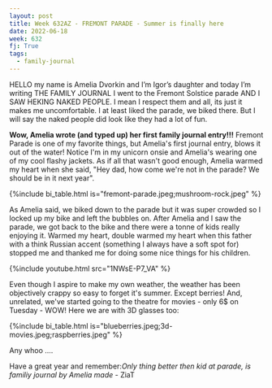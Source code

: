 ```yaml
---
layout: post
title: Week 632AZ - FREMONT PARADE - Summer is finally here
date: 2022-06-18
week: 632
fj: True
tags:
  - family-journal
---
```


HELLO my name is Amelia Dvorkin and I’m Igor’s daughter and today I’m writing THE FAMILY JOURNAL I went to the Fremont Solstice parade AND I SAW HEKING NAKED PEOPLE. I mean I respect them and all, its just it makes me uncomfortable. I at least liked the parade, we biked there. But I will say the naked people did look like they had a lot of fun.

**Wow, Amelia wrote (and typed up) her first family journal entry!!!** Fremont Parade is one of my favorite things, but Amelia's first journal entry, blows it out of the water! Notice I'm in my unicorn onsie and Amelia's wearing one of my cool flashy jackets. As if all that wasn't good enough, Amelia warmed my heart when she said, "Hey dad, how come we're not in the parade? We should be in it next year".

{%include bi_table.html is="fremont-parade.jpeg;mushroom-rock.jpeg" %}

As Amelia said, we biked down to the parade but it was super crowded so I locked up my bike and left the bubbles on. After Amelia and I saw the parade, we got back to the bike and there were a tonne of kids really enjoying it. Warmed my heart, double warmed my heart when this father with a think Russian accent (something I always have a soft spot for) stopped me and thanked me for doing some nice things for his children.

{%include youtube.html src="1NWsE-P7_VA" %}

Even though I aspire to make my own weather, the weather has been objectively crappy so easy to forget it's summer. Except berries! And, unrelated, we've started going to the theatre for movies - only 6\$ on Tuesday - WOW! Here we are with 3D glasses too:

{%include bi_table.html is="blueberries.jpeg;3d-movies.jpeg;raspberries.jpeg" %}

Any whoo ....

Have a great year and remember:_Only thing better then kid at parade, is familiy journal by Amelia made_ - ZiaT
